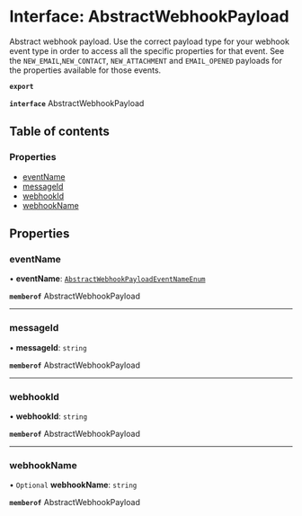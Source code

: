 # Interface: AbstractWebhookPayload

Abstract webhook payload. Use the correct payload type for your webhook event type in order to access all the specific properties for that event. See the `NEW_EMAIL`,`NEW_CONTACT`, `NEW_ATTACHMENT` and `EMAIL_OPENED` payloads for the properties available for those events.

**`export`**

**`interface`** AbstractWebhookPayload

## Table of contents

### Properties

- [eventName](AbstractWebhookPayload.md#eventname)
- [messageId](AbstractWebhookPayload.md#messageid)
- [webhookId](AbstractWebhookPayload.md#webhookid)
- [webhookName](AbstractWebhookPayload.md#webhookname)

## Properties

### eventName

• **eventName**: [`AbstractWebhookPayloadEventNameEnum`](../enums/AbstractWebhookPayloadEventNameEnum.md)

**`memberof`** AbstractWebhookPayload

___

### messageId

• **messageId**: `string`

**`memberof`** AbstractWebhookPayload

___

### webhookId

• **webhookId**: `string`

**`memberof`** AbstractWebhookPayload

___

### webhookName

• `Optional` **webhookName**: `string`

**`memberof`** AbstractWebhookPayload
